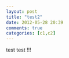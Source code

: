 ```yaml
---
layout: post
title: "test2"
date: 2012-05-28 20:39
comments: true
categories: [c1,c2]
---
```

test test !!!
